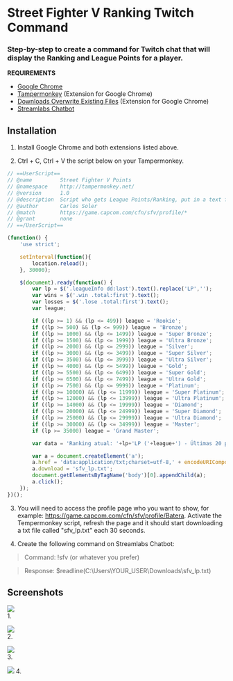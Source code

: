 # Street Fighter V Ranking Twitch Command
### Step-by-step to create a command for Twitch chat that will display the Ranking and League Points for a player.

**REQUIREMENTS**
* [Google Chrome](https://www.google.com.br/chrome/)
* [Tampermonkey](http://tampermonkey.net/) (Extension for Google Chrome)
* [Downloads Overwrite Existing Files](https://chrome.google.com/webstore/detail/downloads-overwrite-exist/fkomnceojfhfkgjgcijfahmgeljomcfk) (Extension for Google Chrome)
* [Streamlabs Chatbot](https://streamlabs.com/chatbot)

## Installation

1. Install Google Chrome and both extensions listed above.

2. Ctrl + C, Ctrl + V the script below on your Tampermonkey.

````javascript
// ==UserScript==
// @name         Street Fighter V Points
// @namespace    http://tampermonkey.net/
// @version      1.0
// @description  Script who gets League Points/Ranking, put in a text file and download.
// @author       Carlos Soler
// @match        https://game.capcom.com/cfn/sfv/profile/*
// @grant        none
// ==/UserScript==

(function() {
    'use strict';

    setInterval(function(){
        location.reload();
    }, 30000);

    $(document).ready(function() {
        var lp = $('.leagueInfo dd:last').text().replace('LP','');
        var wins = $('.win .total:first').text();
        var losses = $('.lose .total:first').text();
        var league;

        if ((lp >= 1) && (lp <= 499)) league = 'Rookie';
        if ((lp >= 500) && (lp <= 999)) league = 'Bronze';
        if ((lp >= 1000) && (lp <= 1499)) league = 'Super Bronze';
        if ((lp >= 1500) && (lp <= 1999)) league = 'Ultra Bronze';
        if ((lp >= 2000) && (lp <= 2999)) league = 'Silver';
        if ((lp >= 3000) && (lp <= 3499)) league = 'Super Silver';
        if ((lp >= 3500) && (lp <= 3999)) league = 'Ultra Silver';
        if ((lp >= 4000) && (lp <= 5499)) league = 'Gold';
        if ((lp >= 5500) && (lp <= 6499)) league = 'Super Gold';
        if ((lp >= 6500) && (lp <= 7499)) league = 'Ultra Gold';
        if ((lp >= 7500) && (lp <= 9999)) league = 'Platinum';
        if ((lp >= 10000) && (lp <= 11999)) league = 'Super Platinum';
        if ((lp >= 12000) && (lp <= 13999)) league = 'Ultra Platinum';
        if ((lp >= 14000) && (lp <= 19999)) league = 'Diamond';
        if ((lp >= 20000) && (lp <= 24999)) league = 'Super Diamond';
        if ((lp >= 25000) && (lp <= 29999)) league = 'Ultra Diamond';
        if ((lp >= 30000) && (lp <= 34999)) league = 'Master';
        if (lp >= 35000) league = 'Grand Master';

        var data = 'Ranking atual: '+lp+'LP ('+league+') - Últimas 20 partidas: '+wins+' vitórias / '+losses+' derrotas';

        var a = document.createElement('a');
        a.href = 'data:application/txt;charset=utf-8,' + encodeURIComponent(data);
        a.download = 'sfv_lp.txt';
        document.getElementsByTagName('body')[0].appendChild(a);
        a.click();
    });
})();
````

3. You will need to access the profile page who you want to show, for example: https://game.capcom.com/cfn/sfv/profile/Batera. Activate the Tempermonkey script, refresh the page and it should start downloading a txt file called "sfv_lp.txt" each 30 seconds.

4. Create the following command on Streamlabs Chatbot:

>Command: !sfv (or whatever you prefer)

>Response: $readline(C:\Users\YOUR_USER\Downloads\sfv_lp.txt)

## Screenshots
![](assets/screenshot-1.png)  
1. 

![](assets/screenshot-2.png)  
2. 

![](assets/screenshot-3.png)  
3. 

![](assets/screenshot-4.png)
4. 